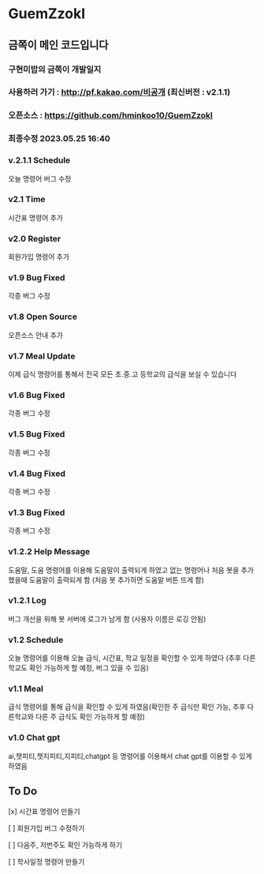 # GuemZzokI

## 금쪽이 메인 코드입니다

### 구현미밥의 금쪽이 개발일지
### 사용하러 가기 : http://pf.kakao.com/비공개 (최신버전 : v2.1.1)
### 오픈소스 : https://github.com/hminkoo10/GuemZzokI
### 최종수정 2023.05.25 16:40

### v.2.1.1 Schedule
오늘 명령어 버그 수정

### v2.1 Time
시간표 명령어 추가

### v2.0 Register
회원가입 명령어 추가

### v1.9 Bug Fixed
각종 버그 수정

### v1.8 Open Source
오픈소스 안내 추가

### v1.7 Meal Update
이제 급식 명령어를 통해서 전국 모든 초.중.고 등학교의 급식을 보실 수 있습니다

### v1.6 Bug Fixed
각종 버그 수정

### v1.5 Bug Fixed
각종 버그 수정

### v1.4 Bug Fixed
각종 버그 수정

### v1.3 Bug Fixed
각종 버그 수정

### v1.2.2 Help Message
도움말, 도움 명령어를 이용해 도움말이 출력되게 하였고 없는 명령어나 처음 봇을 추가했을때 도움말이 출력되게 함 (처음 봇 추가하면 도움말 버튼 뜨게 함)

### v1.2.1 Log
버그 개선을 위해 봇 서버에 로그가 남게 함 (사용자 이름은 로깅 안됨)

### v1.2 Schedule
오늘 명령어를 이용해 오늘 급식, 시간표, 학교 일정을 확인할 수 있게 하였다 (추후 다른학교도 확인 가능하게 할 예정, 버그 있을 수 있음)

### v1.1 Meal
급식 명령어를 통해 급식을 확인할 수 있게 하였음(확인한 주 급식만 확인 가능, 추후 다른학교와 다른 주 급식도 확인 가능하게 할 예정)

### v1.0 Chat gpt
ai,챗피티,챗지피티,지피티,chatgpt 등 명령어를 이용해서 chat gpt를 이용할 수 있게 하였음



## To Do

[x] 시간표 명령어 만들기

[ ] 회원가입 버그 수정하기

[ ] 다음주, 저번주도 확인 가능하게 하기

[ ] 학사일정 명령어 만들기
